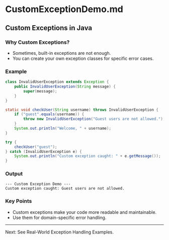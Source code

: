 # CustomExceptionDemo.md

## Custom Exceptions in Java

### Why Custom Exceptions?
- Sometimes, built-in exceptions are not enough.
- You can create your own exception classes for specific error cases.

### Example
```java
class InvalidUserException extends Exception {
    public InvalidUserException(String message) {
        super(message);
    }
}

static void checkUser(String username) throws InvalidUserException {
    if ("guest".equals(username)) {
        throw new InvalidUserException("Guest users are not allowed.");
    }
    System.out.println("Welcome, " + username);
}

try {
    checkUser("guest");
} catch (InvalidUserException e) {
    System.out.println("Custom exception caught: " + e.getMessage());
}
```

### Output
```
--- Custom Exception Demo ---
Custom exception caught: Guest users are not allowed.
```

### Key Points
- Custom exceptions make your code more readable and maintainable.
- Use them for domain-specific error handling.

---

Next: See Real-World Exception Handling Examples.

